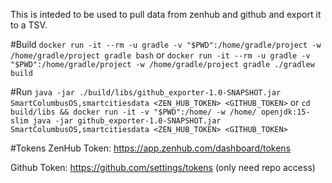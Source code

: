 This is inteded to be used to pull data from zenhub and github and export it to a TSV.

#Build
`docker run -it --rm -u gradle -v "$PWD":/home/gradle/project -w /home/gradle/project gradle bash`
or
`docker run -it --rm -u gradle -v "$PWD":/home/gradle/project -w /home/gradle/project gradle ./gradlew build`


#Run
`java -jar ./build/libs/github_exporter-1.0-SNAPSHOT.jar SmartColumbusOS,smartcitiesdata <ZEN_HUB_TOKEN> <GITHUB_TOKEN>`
or
`cd build/libs && docker run -it -v "$PWD":/home/ -w /home/ openjdk:15-slim java -jar github_exporter-1.0-SNAPSHOT.jar SmartColumbusOS,smartcitiesdata <ZEN_HUB_TOKEN> <GITHUB_TOKEN>`

#Tokens
ZenHub Token:
https://app.zenhub.com/dashboard/tokens

Github Token:
https://github.com/settings/tokens (only need repo access)